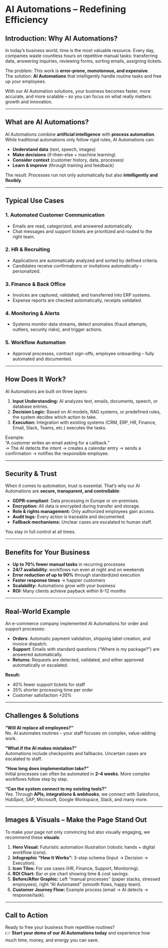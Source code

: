 # AI Automations – Redefining Efficiency

## Introduction: Why AI Automations?
In today’s business world, time is the most valuable resource. Every day, companies waste countless hours on repetitive manual tasks: transferring data, answering inquiries, reviewing forms, sorting emails, assigning tickets.

The problem: This work is **error-prone, monotonous, and expensive**.  
The solution: **AI Automations** that intelligently handle routine tasks and free up your employees.

With our AI Automation solutions, your business becomes faster, more accurate, and more scalable – so you can focus on what really matters: growth and innovation.

---

## What are AI Automations?
AI Automations combine **artificial intelligence** with **process automation**. While traditional automations only follow rigid rules, AI Automations can:

- **Understand data** (text, speech, images)
- **Make decisions** (if-then-else + machine learning)
- **Consider context** (customer history, data, processes)
- **Learn & improve** (through training and feedback)

The result: Processes run not only automatically but also **intelligently and flexibly**.

---

## Typical Use Cases
### 1. Automated Customer Communication
- Emails are read, categorized, and answered automatically.
- Chat messages and support tickets are prioritized and routed to the right team.

### 2. HR & Recruiting
- Applications are automatically analyzed and sorted by defined criteria.
- Candidates receive confirmations or invitations automatically – personalized.

### 3. Finance & Back Office
- Invoices are captured, validated, and transferred into ERP systems.
- Expense reports are checked automatically, receipts validated.

### 4. Monitoring & Alerts
- Systems monitor data streams, detect anomalies (fraud attempts, outliers, security risks), and trigger actions.

### 5. Workflow Automation
- Approval processes, contract sign-offs, employee onboarding – fully automated and documented.

---

## How Does It Work?
AI Automations are built on three layers:

1. **Input Understanding:** AI analyzes text, emails, documents, speech, or database entries.
2. **Decision Logic:** Based on AI models, RAG systems, or predefined rules, the system decides which action to take.
3. **Execution:** Integration with existing systems (CRM, ERP, HR, Finance, Email, Slack, Teams, etc.) executes the tasks.

Example:  
“A customer writes an email asking for a callback.”  
→ The AI detects the intent → creates a calendar entry → sends a confirmation → notifies the responsible employee.

---

## Security & Trust
When it comes to automation, trust is essential. That’s why our AI Automations are **secure, transparent, and controllable**:

- **GDPR-compliant**: Data processing in Europe or on-premises.
- **Encryption:** All data is encrypted during transfer and storage.
- **Role & rights management:** Only authorized employees gain access.
- **Audit logs:** Every action is traceable and documented.
- **Fallback mechanisms:** Unclear cases are escalated to human staff.

You stay in full control at all times.

---

## Benefits for Your Business
- **Up to 70% fewer manual tasks** in recurring processes
- **24/7 availability**: workflows run even at night and on weekends
- **Error reduction of up to 90%** through standardized execution
- **Faster response times** → happier customers
- **Scalability:** Automations grow with your business
- **ROI:** Many clients achieve payback within 6–12 months

---

## Real-World Example
An e-commerce company implemented AI Automations for order and support processes:

- **Orders**: Automatic payment validation, shipping label creation, and invoice dispatch.
- **Support**: Emails with standard questions (“Where is my package?”) are answered automatically.
- **Returns**: Requests are detected, validated, and either approved automatically or escalated.

**Result:**
- 40% fewer support tickets for staff
- 35% shorter processing time per order
- Customer satisfaction +20%

---

## Challenges & Solutions
**“Will AI replace all employees?”**  
No. AI automates routines – your staff focuses on complex, value-adding work.

**“What if the AI makes mistakes?”**  
Automations include checkpoints and fallbacks. Uncertain cases are escalated to staff.

**“How long does implementation take?”**  
Initial processes can often be automated in **2–4 weeks**. More complex workflows follow step by step.

**“Can the system connect to my existing tools?”**  
Yes. Through **APIs, integrations & webhooks**, we connect with Salesforce, HubSpot, SAP, Microsoft, Google Workspace, Slack, and many more.

---

## Images & Visuals – Make the Page Stand Out
To make your page not only convincing but also visually engaging, we recommend these **visuals**:

1. **Hero Visual:** Futuristic automation illustration (robotic hands + digital workflow icons).
2. **Infographic “How It Works”:** 3-step schema (Input → Decision → Execution).
3. **Icon Tiles:** For use cases (HR, Finance, Support, Monitoring).
4. **ROI Chart:** Bar or pie chart showing time & cost savings.
5. **Before/After Graphic:** Left “manual processes” (paper stacks, stressed employees), right “AI Automated” (smooth flows, happy team).
6. **Customer Journey Flow:** Example process (email → AI detects → response/task).

---

## Call to Action
Ready to free your business from repetitive routines?  
👉 **Start your demo of our AI Automations today** and experience how much time, money, and energy you can save.  
